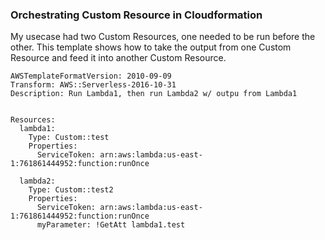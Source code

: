 ### Orchestrating Custom Resource in Cloudformation

My usecase had two Custom Resources, one needed to be run before
the other. This template shows how to take the output from one
Custom Resource and feed it into another Custom Resource.

```
AWSTemplateFormatVersion: 2010-09-09
Transform: AWS::Serverless-2016-10-31
Description: Run Lambda1, then run Lambda2 w/ outpu from Lambda1


Resources:
  lambda1:
    Type: Custom::test
    Properties:
      ServiceToken: arn:aws:lambda:us-east-1:761861444952:function:runOnce

  lambda2:
    Type: Custom::test2
    Properties:
      ServiceToken: arn:aws:lambda:us-east-1:761861444952:function:runOnce
      myParameter: !GetAtt lambda1.test

```
